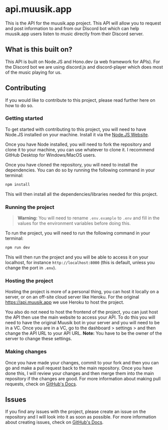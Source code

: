 # api.muusik.app

This is the API for the muusik.app project. This API will allow you to request and post information to and from our Discord bot which can help muusik.app users listen to music directly from their Discord server.

## What is this built on?

This API is built on Node.JS and Hono.dev (a web framework for APIs). For the Discord bot we are using discord.js and discord-player which does most of the music playing for us.

## Contributing

If you would like to contribute to this project, please read further here on how to do so.

### Getting started

To get started with contributing to this project, you will need to have Node.JS installed on your machine. Install it via the [Node.JS Website](https://nodejs.org).

Once you have Node installed, you will need to fork the repository and clone it to your machine, you can use whatever to clone it. I recommend GitHub Desktop for Windows/MacOS users.

Once you have cloned the repository, you will need to install the dependencies. You can do so by running the following command in your terminal:

```bash
npm install
```

This will then install all the dependencies/libraries needed for this project.

### Running the project

> **Warning:** You will need to rename `.env.example` to `.env` and fill in the values for the environment variables before doing this.

To run the project, you will need to run the following command in your terminal:

```bash
npm run dev
```

This will then run the project and you will be able to access it on your localhost, for instance `http://localhost:8000` (this is default, unless you change the port in `.env`).

### Hosting the project

Hosting the project is more of a personal thing, you can host it locally on a server, or on an off-site cloud server like Heroku. For the original https://api.muusik.app we use Heroku to host the project.

You also do not need to host the frontend of the project, you can just host the API then use the main website to access your API. To do this you will need to have the original Muusik bot in your server and you will need to be in a VC. Once you are in a VC, go to the dashboard > settings > and then change the API URL to your API URL. **Note:** You have to be the owner of the server to change these settings.

### Making changes

Once you have made your changes, commit to your fork and then you can go and make a pull request back to the main repository. Once you have done this, I will review your changes and then merge them into the main repository if the changes are good. For more information about making pull requests, check on [GitHub's Docs](https://docs.github.com/en/pull-requests/collaborating-with-pull-requests/proposing-changes-to-your-work-with-pull-requests/about-pull-requests).

## Issues

If you find any issues with the project, please create an issue on the repository and I will look into it as soon as possible. For more information about creating issues, check on [GitHub's Docs](https://docs.github.com/en/issues/tracking-your-work-with-issues/creating-issues).

